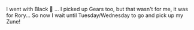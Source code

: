 I went with Black 🙂 ... I picked up Gears too, but that wasn't for me, it was for Rory... So now I wait until Tuesday/Wednesday to go and pick up my Zune!